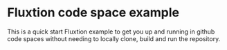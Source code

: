 # Fluxtion code space example

This is a quick start Fluxtion example to get you up and running in github code spaces without needing to locally clone,
build and run the repository.

